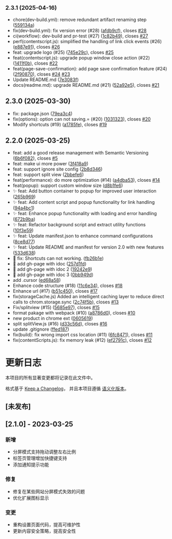 ## <small>2.3.1 (2025-04-16)</small>

* chore(dev-build.yml): remove redundant artifact renaming step ([559134a](https://github.com/samzong/chrome-tabboost/commit/559134a))
* fix(dev-build.yml): fix version error (#28) ([afdb9cf](https://github.com/samzong/chrome-tabboost/commit/afdb9cf)), closes [#28](https://github.com/samzong/chrome-tabboost/issues/28)
* ci(workflow): dev-build and pr-test (#27) ([1c82b49](https://github.com/samzong/chrome-tabboost/commit/1c82b49)), closes [#27](https://github.com/samzong/chrome-tabboost/issues/27)
* perf(contentscript.js): simplified the handling of link click events (#26) ([e887e91](https://github.com/samzong/chrome-tabboost/commit/e887e91)), closes [#26](https://github.com/samzong/chrome-tabboost/issues/26)
* feat: upgrade logo (#25) ([745e29c](https://github.com/samzong/chrome-tabboost/commit/745e29c)), closes [#25](https://github.com/samzong/chrome-tabboost/issues/25)
* feat(contentscript.js): upgrade popup window close action (#22) ([1411f0b](https://github.com/samzong/chrome-tabboost/commit/1411f0b)), closes [#22](https://github.com/samzong/chrome-tabboost/issues/22)
* feat(page-save-confirmation): add page save confirmation feature (#24) ([2f90870](https://github.com/samzong/chrome-tabboost/commit/2f90870)), closes [#24](https://github.com/samzong/chrome-tabboost/issues/24) [#23](https://github.com/samzong/chrome-tabboost/issues/23)
* Update README.md ([7e3083f](https://github.com/samzong/chrome-tabboost/commit/7e3083f))
* docs(readme.md): upgrade README.md (#21) ([52a92e5](https://github.com/samzong/chrome-tabboost/commit/52a92e5)), closes [#21](https://github.com/samzong/chrome-tabboost/issues/21)



## 2.3.0 (2025-03-30)

* fix: package.json ([79ea3c4](https://github.com/samzong/chrome-tabboost/commit/79ea3c4))
* fix(options): option can not saving.= (#20) ([1031323](https://github.com/samzong/chrome-tabboost/commit/1031323)), closes [#20](https://github.com/samzong/chrome-tabboost/issues/20)
* Modify shortcuts (#19) ([a1785fe](https://github.com/samzong/chrome-tabboost/commit/a1785fe)), closes [#19](https://github.com/samzong/chrome-tabboost/issues/19)



## 2.2.0 (2025-03-25)

* feat: add a good release management with Semantic Versioning ([6b6f082](https://github.com/samzong/chrome-tabboost/commit/6b6f082)), closes [#5](https://github.com/samzong/chrome-tabboost/issues/5)
* feat: make ui more power ([3f418a9](https://github.com/samzong/chrome-tabboost/commit/3f418a9))
* feat: support ignore site config ([2b8d346](https://github.com/samzong/chrome-tabboost/commit/2b8d346))
* feat: support split view ([2bbefe6](https://github.com/samzong/chrome-tabboost/commit/2bbefe6))
* feat(performance): do more optimization (#14) ([a4dba53](https://github.com/samzong/chrome-tabboost/commit/a4dba53)), closes [#14](https://github.com/samzong/chrome-tabboost/issues/14)
* feat(popup): support custom window size ([d8b1fe6](https://github.com/samzong/chrome-tabboost/commit/d8b1fe6))
* ✨ feat: Add button container to popup for improved user interaction ([265b969](https://github.com/samzong/chrome-tabboost/commit/265b969))
* ✨ feat: Add content script and popup functionality for link handling ([94a4bc1](https://github.com/samzong/chrome-tabboost/commit/94a4bc1))
* ✨ feat: Enhance popup functionality with loading and error handling ([672b9ba](https://github.com/samzong/chrome-tabboost/commit/672b9ba))
* ✨ feat: Refactor background script and extract utility functions ([10f3e59](https://github.com/samzong/chrome-tabboost/commit/10f3e59))
* ✨ feat: Update manifest.json to enhance command configurations ([8ce8d77](https://github.com/samzong/chrome-tabboost/commit/8ce8d77))
* ✨ feat: Update README and manifest for version 2.0 with new features ([533d638](https://github.com/samzong/chrome-tabboost/commit/533d638))
* 🐛 fix: Shortcuts can not working. ([fb26b1e](https://github.com/samzong/chrome-tabboost/commit/fb26b1e))
* 📝 add gh-page with idoc ([257d1fd](https://github.com/samzong/chrome-tabboost/commit/257d1fd))
* 📝 add gh-page with idoc 2 ([19242e9](https://github.com/samzong/chrome-tabboost/commit/19242e9))
* 📝 add gh-page with idoc 3 ([0bb949d](https://github.com/samzong/chrome-tabboost/commit/0bb949d))
* add .cursor ([ed68a58](https://github.com/samzong/chrome-tabboost/commit/ed68a58))
* Enhance code structure (#18) ([11c6e34](https://github.com/samzong/chrome-tabboost/commit/11c6e34)), closes [#18](https://github.com/samzong/chrome-tabboost/issues/18)
* Enhance url (#17) ([b51c450](https://github.com/samzong/chrome-tabboost/commit/b51c450)), closes [#17](https://github.com/samzong/chrome-tabboost/issues/17)
* fix(storageCache.js) Added an intelligent caching layer to reduce direct calls to chrom.storage.sync ([2c74f5b](https://github.com/samzong/chrome-tabboost/commit/2c74f5b)), closes [#13](https://github.com/samzong/chrome-tabboost/issues/13)
* Fix/splitview (#15) ([5685e97](https://github.com/samzong/chrome-tabboost/commit/5685e97)), closes [#15](https://github.com/samzong/chrome-tabboost/issues/15)
* format pakage with webpack (#10) ([a8786d0](https://github.com/samzong/chrome-tabboost/commit/a8786d0)), closes [#10](https://github.com/samzong/chrome-tabboost/issues/10)
* new product in chrome ext ([0605619](https://github.com/samzong/chrome-tabboost/commit/0605619))
* split splitView.js (#16) ([d33c56d](https://github.com/samzong/chrome-tabboost/commit/d33c56d)), closes [#16](https://github.com/samzong/chrome-tabboost/issues/16)
* update .gitignore ([ffed187](https://github.com/samzong/chrome-tabboost/commit/ffed187))
* fix(build): fix wrong import css location (#11) ([6fc8471](https://github.com/samzong/chrome-tabboost/commit/6fc8471)), closes [#11](https://github.com/samzong/chrome-tabboost/issues/11)
* fix(contentScripts.js): fix memory leak (#12) ([ef2791c](https://github.com/samzong/chrome-tabboost/commit/ef2791c)), closes [#12](https://github.com/samzong/chrome-tabboost/issues/12)



# 更新日志

本项目的所有显著变更都将记录在此文件中。

格式基于 [Keep a Changelog](https://keepachangelog.com/zh-CN/1.0.0/)，
并且本项目遵循 [语义化版本](https://semver.org/lang/zh-CN/)。

## [未发布]

## [2.1.0] - 2023-03-25

### 新增
- 分屏模式支持拖动调整左右比例
- 标签页管理增加快捷键支持
- 添加通知提示功能

### 修复
- 修复在某些网站分屏模式失效的问题
- 优化扩展图标显示

### 变更
- 重构设置页面代码，提高可维护性
- 更新内容安全策略，提高安全性 